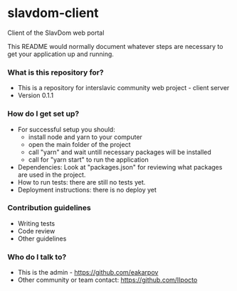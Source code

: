 # slavdom-client
Client of the SlavDom web portal

This README would normally document whatever steps are necessary to get your application up and running.

### What is this repository for? ###

* This is a repository for interslavic community web project - client server
* Version 0.1.1

### How do I get set up? ###

* For successful setup you should:
  * install node and yarn to your computer
  * open the main folder of the project
  * call "yarn" and wait untill necessary packages will be installed
  * call for "yarn start" to run the application
* Dependencies: Look at "packages.json" for reviewing what packages are used in the project.
* How to run tests: there are still no tests yet.
* Deployment instructions: there is no deploy yet

### Contribution guidelines ###

* Writing tests
* Code review
* Other guidelines

### Who do I talk to? ###

* This is the admin - https://github.com/eakarpov
* Other community or team contact: https://github.com/IIpocto
